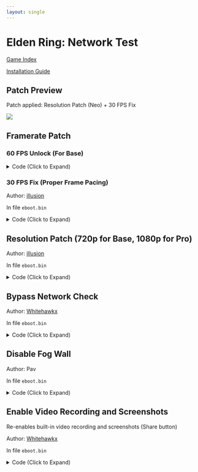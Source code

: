 ```yaml
---
layout: single
---
```


# Elden Ring: Network Test

[Game Index](/patch/#ps4)

[Installation Guide](https://illusion0001.github.io/install-instructions/)

## Patch Preview

Patch applied: Resolution Patch (Neo) + 30 FPS Fix

![](https://storage.googleapis.com/assets-illusion0001/images/patches/preview/EldenRingPatches/EldenRingNeoPreview.png)

## Framerate Patch

### 60 FPS Unlock (For Base)

<details>
<summary>Code (Click to Expand)</summary>

{% highlight yml %}
- game: "Elden Ring: Network Test"
  app_ver: "01.00"
  patch_ver: "1.0"
  name: "60 FPS Unlock (For Base)"
  author: "illusion"
  note:
  arch: generic_orbis
  enabled: False # Todo: move this to a separate file
  patch_list:
        # Flipmode
        - [ bytes, 0x1BF6627, "95" ]
        # VFR
        - [ bytes, 0x1BF6795, "48 E9 5B 00 00 00" ]
{% endhighlight %}

</details>

### 30 FPS Fix (Proper Frame Pacing)

Author: [illusion](https://twitter.com/illusion0002)

In file `eboot.bin`

<details>
<summary>Code (Click to Expand)</summary>

{% highlight yml %}
- game: "Elden Ring: Network Test"
  app_ver: "01.00"
  patch_ver: "1.0"
  name: "30 FPS Fix (Proper Frame Pacing)"
  author: "illusion"
  note: "Locks FPS to 30 with Proper Frame Pacing."
  arch: generic_orbis
  enabled: False # Todo: move this to a separate file
  patch_list:
        # Flipmode (Base Only)
        - [ bytes, 0x1BF6627, "95" ]
        # Call
        - [ bytes, 0x2D42FF0, "E8 0F D5 39 00" ]
        # Main code
        - [ bytes, 0x30E0503, "00 BF 00 01 11 4E BE 01 00 00 00 E8 ED F8 D8 FF C3" ]
{% endhighlight %}

</details>

## Resolution Patch (720p for Base, 1080p for Pro)

Author: [illusion](https://twitter.com/illusion0002)

In file `eboot.bin`

<details>
<summary>Code (Click to Expand)</summary>

{% highlight yml %}
- game: "Elden Ring: Network Test"
  app_ver: "01.00"
  patch_ver: "1.0"
  name: "Resolution Patch (720p for Base, 1080p for Pro)"
  author: "illusion"
  note:
  arch: generic_orbis
  enabled: False # Todo: move this to a separate file
  patch_list:
        # Base
        - [ bytes, 0x3C68B8C, "00 05 00 00 D0 02 00 00" ]
        # Neo
        - [ bytes, 0x1BE505F, "80 07 00 00" ]
        - [ bytes, 0x1BE5069, "38 04 00 00" ]
{% endhighlight %}

</details>

## Bypass Network Check

Author: [Whitehawkx](https://twitter.com/Whitehawkx)

In file `eboot.bin`

<details>
<summary>Code (Click to Expand)</summary>

{% highlight yml %}
- game: "Elden Ring: Network Test"
  app_ver: "01.00"
  patch_ver: "1.0"
  name: "Bypass Network Check"
  author: "Whitehawkx"
  note:
  arch: generic_orbis
  enabled: False # Todo: move this to a separate file
  patch_list:
        - [ bytes, 0x015724A0, "E9 00 01" ]
{% endhighlight %}

</details>

## Disable Fog Wall

Author: Pav

In file `eboot.bin`

<details>
<summary>Code (Click to Expand)</summary>

{% highlight yml %}
- game: "Elden Ring: Network Test"
  app_ver: "01.00"
  patch_ver: "1.0"
  name: "Disable Fog Wall"
  author: "Pav"
  note:
  arch: generic_orbis
  enabled: False # Todo: move this to a separate file
  patch_list:
        - [ bytes, 0x013BBC33, "90 90 90 90 90" ]
{% endhighlight %}

</details>

## Enable Video Recording and Screenshots

Re-enables built-in video recording and screenshots (Share button)

Author: [Whitehawkx](https://twitter.com/Whitehawkx)

In file `eboot.bin`

<details>
<summary>Code (Click to Expand)</summary>

{% highlight yml %}
- game: "Elden Ring: Network Test"
  app_ver: "01.00"
  patch_ver: "1.0"
  name: "Enable Video Recording and Screenshots"
  author: "Whitehawkx"
  note: "Re-enables built-in video recording and screenshots (Share button)"
  arch: generic_orbis
  enabled: False # Todo: move this to a separate file
  patch_list:
        - [ bytes, 0x01BFF799, "00" ]
{% endhighlight %}

</details>
